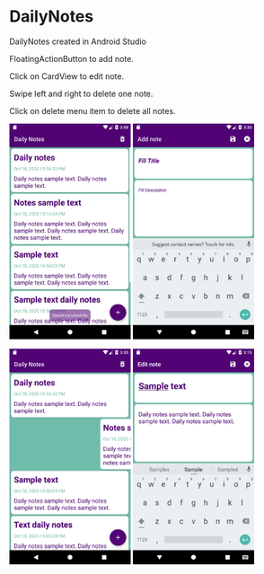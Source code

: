 # DailyNotes
DailyNotes created in Android Studio

FloatingActionButton to add note.

Click on CardView to edit note.

Swipe left and right to delete one note.

Click on delete menu item to delete all notes.

<img src="1.png" width="216" heigth="384"> <img src="Screenshot_1603035022.png" width="216" heigth="384"> 

<img src="Screenshot_1603035302.png" width="216" heigth="384"> <img src="Screenshot_1603034156.png" width="216" heigth="384"> 
